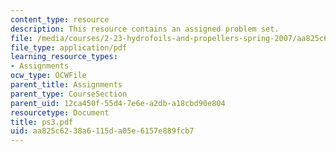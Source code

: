 ```yaml
---
content_type: resource
description: This resource contains an assigned problem set.
file: /media/courses/2-23-hydrofoils-and-propellers-spring-2007/aa825c6238a6115da05e6157e889fcb7_ps3.pdf
file_type: application/pdf
learning_resource_types:
- Assignments
ocw_type: OCWFile
parent_title: Assignments
parent_type: CourseSection
parent_uid: 12ca450f-55d4-7e6e-a2db-a18cbd90e804
resourcetype: Document
title: ps3.pdf
uid: aa825c62-38a6-115d-a05e-6157e889fcb7
---
```

